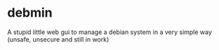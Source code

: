 debmin
======

A stupid little web gui to manage a debian system in a very simple way (unsafe, unsecure and still in work)